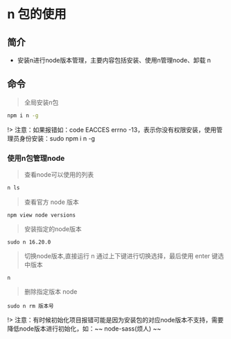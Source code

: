 # n 包的使用

## 简介
- 安装n进行node版本管理，主要内容包括安装、使用n管理node、卸载 n

## 命令

> 全局安装n包
```bash
npm i n -g
```
!> 注意：如果报错如：code EACCES errno -13，表示你没有权限安装，使用管理员身份安装：sudo npm i n -g

### 使用n包管理node

> 查看node可以使用的列表
```bash
n ls
```
> 查看官方 node 版本
```bansh
npm view node versions
```
> 安装指定的node版本
```bansh
sudo n 16.20.0
```
> 切换node版本,直接运行 n 通过上下键进行切换选择，最后使用 enter 键选中版本
```bansh
n
```
> 删除指定版本 node
```bansh
sudo n rm 版本号
```

!> 注意：有时候初始化项目报错可能是因为安装包的对应node版本不支持，需要降低node版本进行初始化，如：~~ node-sass(烦人) ~~
